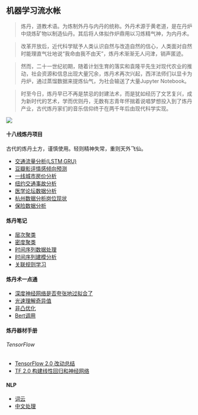 ## 机器学习流水帐
> 炼丹，道教术语。为炼制外丹与内丹的统称。外丹术源于黄老道，是在丹炉中烧炼矿物以制造仙丹。其后将人体拟作炉鼎用以习炼精气神，为内丹术。

> 改革开放后，近代科学赋予人类认识自然与改造自然的信心，人类面对自然时能理直气壮地说“我命由我不由天”，炼丹术渐渐无人问津，销声匿迹。

> 然而，二十一世纪初期，随着计划生育的落实和袁隆平先生对现代农业的推动，社会资源和信息出现大量冗余，炼丹术再次兴起，西洋法师们以显卡为丹炉，通过蒸馏数据来提炼仙气，为社会输送了大量Jupyter Notebook。

> 时至今日，炼丹早已不再是禁忌的封建法术，而是犹如经历了文艺复兴，成为新时代的艺术，学而优则丹，无数有志青年怀揣着说唱梦想投入到了炼丹产业，古代炼丹家们的音乐信仰终于在两千年后由现代科学实现。


![](https://github.com/weiyunchen/weiyunchen.github.io/blob/master/fm.png)


#### 十八线炼丹项目
古代的炼丹土方，谨慎使用。轻则精神失常，重则天外飞仙。
- [交通流量分析(LSTM,GRU)](https://nbviewer.jupyter.org/github/weiyunchen/weiyunchen.github.io/blob/master/%E7%AE%80%E5%8D%95%E5%B0%8F%E9%A1%B9%E7%9B%AE/%E4%BA%A4%E9%80%9A%E6%B5%81%E9%87%8F%E5%88%86%E6%9E%90(LSTM%2CGRU).ipynb)
- [豆瓣影评情感倾向预测](https://nbviewer.jupyter.org/github/weiyunchen/weiyunchen.github.io/blob/master/%E7%AE%80%E5%8D%95%E5%B0%8F%E9%A1%B9%E7%9B%AE/%E8%B1%86%E7%93%A3%E5%BD%B1%E8%AF%84%E6%83%85%E6%84%9F%E5%80%BE%E5%90%91%E9%A2%84%E6%B5%8B.ipynb)
- [一线城市房价分析](https://nbviewer.jupyter.org/github/weiyunchen/weiyunchen.github.io/blob/master/%E7%AE%80%E5%8D%95%E5%B0%8F%E9%A1%B9%E7%9B%AE/%E4%B8%80%E7%BA%BF%E5%9F%8E%E5%B8%82%E6%88%BF%E4%BB%B7%E5%88%86%E6%9E%90.ipynb)
- [纽约交通事故分析](https://nbviewer.jupyter.org/github/weiyunchen/weiyunchen.github.io/blob/master/%E7%AE%80%E5%8D%95%E5%B0%8F%E9%A1%B9%E7%9B%AE/%E7%BA%BD%E7%BA%A6%E4%BA%A4%E9%80%9A%E4%BA%8B%E6%95%85%E5%88%86%E6%9E%90.ipynb)
- [医学论坛数据分析](https://nbviewer.jupyter.org/github/weiyunchen/weiyunchen.github.io/blob/master/%E7%AE%80%E5%8D%95%E5%B0%8F%E9%A1%B9%E7%9B%AE/%E5%8C%BB%E5%AD%A6%E8%AE%BA%E5%9D%9B%E7%9A%84%E6%95%B0%E6%8D%AE%E5%88%86%E6%9E%90.ipynb)
- [杭州数据分析岗位现状](https://nbviewer.jupyter.org/github/weiyunchen/weiyunchen.github.io/blob/master/%E7%AE%80%E5%8D%95%E5%B0%8F%E9%A1%B9%E7%9B%AE/%E6%9D%AD%E5%B7%9E%E6%95%B0%E6%8D%AE%E5%88%86%E6%9E%90%E5%B2%97%E7%8E%B0%E7%8A%B6%E5%88%86%E6%9E%90.ipynb)
- [保险数据分析](https://nbviewer.jupyter.org/github/weiyunchen/weiyunchen.github.io/blob/master/%E7%AE%80%E5%8D%95%E5%B0%8F%E9%A1%B9%E7%9B%AE/%E4%BF%9D%E9%99%A9%E6%95%B0%E6%8D%AE%E5%88%86%E6%9E%90.ipynb)
#### 炼丹笔记
- [层次聚类](https://nbviewer.jupyter.org/github/weiyunchen/weiyunchen.github.io/blob/master/%E7%AC%94%E8%AE%B0%E8%AF%BE%E7%A8%8B%E6%95%B4%E7%90%86/%E5%B1%82%E6%AC%A1%E8%81%9A%E7%B1%BB%E6%96%B9%E6%B3%95.ipynb)
- [密度聚类](https://nbviewer.jupyter.org/github/weiyunchen/weiyunchen.github.io/blob/master/%E7%AC%94%E8%AE%B0%E8%AF%BE%E7%A8%8B%E6%95%B4%E7%90%86/%E5%AF%86%E5%BA%A6%E8%81%9A%E7%B1%BB%E6%96%B9%E6%B3%95.ipynb)
- [时间序列数据处理](https://nbviewer.jupyter.org/github/weiyunchen/weiyunchen.github.io/blob/master/%E7%AC%94%E8%AE%B0%E8%AF%BE%E7%A8%8B%E6%95%B4%E7%90%86/%E6%97%B6%E9%97%B4%E5%BA%8F%E5%88%97%E6%95%B0%E6%8D%AE%E5%A4%84%E7%90%86.ipynb)
- [时间序列建模分析](https://nbviewer.jupyter.org/github/weiyunchen/weiyunchen.github.io/blob/master/%E7%AC%94%E8%AE%B0%E8%AF%BE%E7%A8%8B%E6%95%B4%E7%90%86/%E6%97%B6%E9%97%B4%E5%BA%8F%E5%88%97%E5%BB%BA%E6%A8%A1%E5%88%86%E6%9E%90.ipynb)
- [关联规则学习](https://nbviewer.jupyter.org/github/weiyunchen/weiyunchen.github.io/blob/master/%E7%AC%94%E8%AE%B0%E8%AF%BE%E7%A8%8B%E6%95%B4%E7%90%86/%E5%85%B3%E8%81%94%E8%A7%84%E5%88%99%E5%AD%A6%E4%B9%A0.ipynb)
#### 炼丹术一点通
- [深度神经网络是否夸张地过拟合了](https://mp.weixin.qq.com/s?__biz=MzU1NDA4NjU2MA==&mid=2247496352&idx=2&sn=e965b288799f07591e8c00e76ca149a7&chksm=fbea4b6fcc9dc279105733036f3e9efd76e17aeb742cbe3d97f18352ba1dcc47dfdac3faba9d&scene=0&xtrack=1#rd)
- [光速理解奇异值](https://www.matongxue.com/madocs/306.html)
- [非凸优化](https://zhuanlan.zhihu.com/optimization)
- [Bert调用](https://www.kesci.com/home/project/5bfaa482954d6e001067396d/code)
#### 炼丹器材手册
###### TensorFlow
- [TensorFlow 2.0 改动总结](https://nbviewer.jupyter.org/github/weiyunchen/weiyunchen.github.io/blob/master/tf/TensorFlow%202.0%20%E6%94%B9%E5%8A%A8%E7%89%B9%E6%80%A7.ipynb)
- [TF 2.0 构建线性回归和神经网络](https://nbviewer.jupyter.org/github/weiyunchen/weiyunchen.github.io/blob/master/tf/TF%202.0%20%E6%9E%84%E5%BB%BA%E7%BA%BF%E6%80%A7%E5%9B%9E%E5%BD%92%E5%92%8C%E7%A5%9E%E7%BB%8F%E7%BD%91%E7%BB%9C.ipynb)
#### NLP
- [词云](https://nbviewer.jupyter.org/github/weiyunchen.github.io/blob/master/%E8%87%AA%E7%84%B6%E8%AF%AD%E8%A8%80%E5%A4%84%E7%90%86/%E8%AF%8D%E4%BA%91.ipynb)
- [中文处理](https://nbviewer.jupyter.org/github/weiyunchen.github.io/blob/master/%E8%87%AA%E7%84%B6%E8%AF%AD%E8%A8%80%E5%A4%84%E7%90%86/%E4%B8%AD%E6%96%87%E8%AF%AD%E8%A8%80%E5%A4%84%E7%90%86.ipynb)
